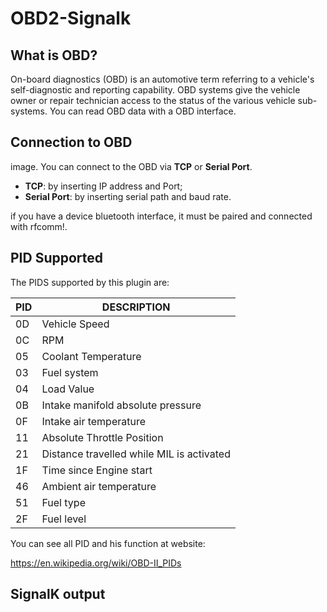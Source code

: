 # OBD2-Signalk
## What is OBD?
On-board diagnostics (OBD) is an automotive term referring to a vehicle's self-diagnostic and reporting capability. OBD systems give the vehicle owner or repair technician access to the status of the various vehicle sub-systems. 
You can read OBD data with a OBD interface. 

## Connection to OBD
image.
You can connect to the OBD via **TCP** or **Serial Port**. 

- **TCP**: by inserting IP address and Port;
- **Serial Port**: by inserting serial path and baud rate. 

if you have a device bluetooth interface, it must be paired and connected with rfcomm!.

## PID Supported
The PIDS supported by this plugin are:

| PID | DESCRIPTION |
|-----|-------------|
| 0D  | Vehicle Speed |
| 0C  | RPM |
| 05  | Coolant Temperature |
| 03  | Fuel system |
| 04  | Load Value |
| 0B  | Intake manifold absolute pressure |
| 0F  | Intake air temperature |
| 11  | Absolute Throttle Position |
| 21  | Distance travelled while MIL is activated |
| 1F  | Time since Engine start |
| 46  | Ambient air temperature |
| 51  | Fuel type |
| 2F  | Fuel level |

You can see all PID and his function at website: 

https://en.wikipedia.org/wiki/OBD-II_PIDs

## SignalK output






